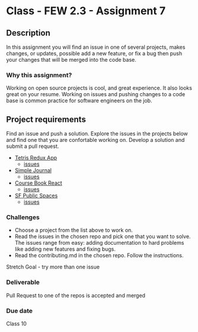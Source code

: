# Class - FEW 2.3 - Assignment 7

## Description 

In this assignment you will find an issue in one of several projects, makes changes, or updates, possible add a new feature, or fix a bug then push your changes that will be merged into the code base. 

### Why this assignment?

Working on open source projects is cool, and great experience. It also looks great on your resume. Working on issues and pushing changes to a code base is common practice for software engineers on the job. 

## Project requirements

 Find an issue and push a solution. Explore the issues in the projects below and find one that you are confortable working on. Develop a solution and submit a pull request. 

- [Tetris Redux App](https://github.com/soggybag/tetris-redux-app)
    - [issues](https://github.com/soggybag/tetris-redux-app/issues)
- [Simple Journal](https://github.com/soggybag/simple-journal)
    - [issues](https://github.com/soggybag/simple-journal/issues)
- [Course Book React](https://github.com/soggybag/course-book-react)
    - [issues](https://github.com/soggybag/course-book-react/issues)
- [SF Public Spaces](https://github.com/soggybag/sf-public-spaces)
    - [issues](https://github.com/soggybag/sf-public-spaces/issues)

### Challenges 

- Choose a project from the list above to work on.
- Read the issues in the chosen repo and pick one that you want to solve. The issues range from easy: adding documentation to hard problems like adding new features and fixing bugs. 
- Read the contributing.md in the chosen repo. Follow the instructions. 

Stretch Goal - try more than one issue

### Deliverable

Pull Request to one of the repos is accepted and merged

### Due date

Class 10

<!-- ## Assessing the assignment -->

<!-- [Assignment Name Rubric](./Assignment-08-rubric.md) -->


